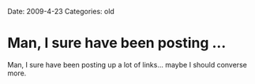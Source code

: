 Date: 2009-4-23
Categories: old

# Man, I sure have been posting ...

Man, I sure have been posting up a lot of links... maybe I should converse more.
